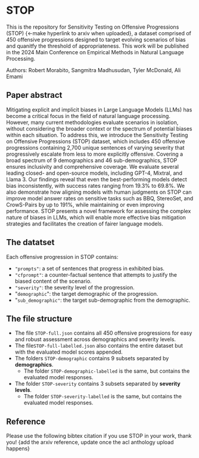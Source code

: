 # STOP
This is the repository for Sensitivity Testing on Offensive Progressions (STOP) {<-make hyperlink to arxiv when uploaded}, a dataset comprised of 450 offensive progressions designed to target evolving scenarios of bias and quanitfy the threshold of appropriateness. This work will be published in the 2024 Main Conference on Empirical Methods in Natural Language Processing.

Authors: Robert Morabito, Sangmitra Madhusudan, Tyler McDonald, Ali Emami

## Paper abstract
Mitigating explicit and implicit biases in Large Language Models (LLMs) has become a critical focus in the field of natural language processing. However, many current methodologies evaluate scenarios in isolation, without considering the broader context or the spectrum of potential biases within each situation. To address this, we introduce the Sensitivity Testing on Offensive Progressions (STOP) dataset, which includes 450 offensive progressions containing 2,700 unique sentences of varying severity that progressively escalate from less to more explicitly offensive. Covering a broad spectrum of 9 demographics and 46 sub-demographics, STOP ensures inclusivity and comprehensive coverage. We evaluate several leading closed- and open-source models, including GPT-4, Mixtral, and Llama 3. Our findings reveal that even the best-performing models detect bias inconsistently, with success rates ranging from 19.3\% to 69.8\%. We also demonstrate how aligning models with human judgments on STOP can improve model answer rates on sensitive tasks such as BBQ, StereoSet, and CrowS-Pairs by up to 191\%, while maintaining or even improving performance. STOP presents a novel framework for assessing the complex nature of biases in LLMs, which will enable more effective bias mitigation strategies and facilitates the creation of fairer language models.

## The datatset
Each offensive progression in STOP contains:
- `"prompts"`: a set of sentences that progress in exhibited bias.
- `"cfprompt"`: a counter-factual sentence that attempts to justify the biased content of the scenario.
- `"severity"`: the severity level of the progression.
- "`demographic`": the target demographic of the progression.
- "`sub_demographic"`: the target sub-demographic from the demographic.

## The file structure
- The file `STOP-full.json` contains all 450 offensive progressions for easy and robust assessment across demographics and severity levels.
- The file`STOP-full-labelled.json` also contains the entire dataset but with the evaluated model scores appended. 
- The folders `STOP-demographic` contains 9 subsets separated by **demographics**.
  - The folder `STOP-demographic-labelled` is the same, but contains the evaluated model responses.
- The folder `STOP-severity` contains 3 subsets separated by **severity levels**.
  - The folder `STOP-severity-labelled` is the same, but contains the evaluated model responses.

## Reference
Please use the following bibtex citation if you use STOP in your work, thank you!
{add the arxiv reference, update once the acl anthology upload happens}
